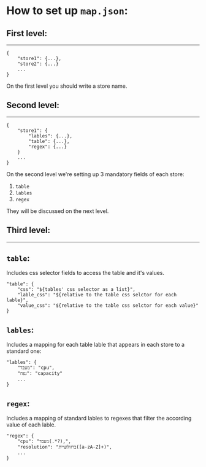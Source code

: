 # How to set up `map.json`:
## **First level**:
___
    
    {
        "store1": {...},
        "store2": {...}
        ...
    }

On the first level you should write a store name.

## **Second level**:
    
___
    {
        "store1": {
            "lables": {...},
            "table": {...},
            "regex": {...}
        }
        ...
    }

On the second level we're setting up 3 mandatory fields of each store:
1. `table`
2. `lables`
3. `regex`

They will be discussed on the next level.

## **Third level**:
___
## `table`:
Includes css selector fields to access the table and it's values.

    "table": {
        "css": "${tables' css selector as a list}",
        "lable_css": "${relative to the table css selctor for each lable}",
        "value_css": "${relative to the table css selctor for each value}"
    }
## `lables`:
Includes a mapping for each table lable that appears in each store to a standard one:

    "lables": {
        "מעבד": "cpu",
        "נפח": "capacity"
        ...
    }

## `regex`:
Includes a mapping of standard lables to regexes that filter the according value of each lable.

    "regex": {
        "cpu": "מעבד(.*?),",
        "resolution": "ברזולוציית([a-zA-Z]+)",
        ...
    }
